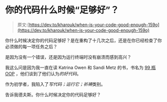# 你的代码什么时候“足够好”？

> 原文:[https://dev.to/kharouk/when-is-your-code-good-enough-159o](https://dev.to/kharouk/when-is-your-code-good-enough-159o)

你什么时候决定你的代码足够好？是在重构了十几次之后，还是在你已经检查了你必须做的每一项任务之后？

是因为没有一个错误，还是因为运行终端时没有崩溃而感到高兴？

我这么问是因为我一直在读 Katrina Owen 和 Sandi Metz 的书，书名为 [99 瓶 OOP](https://www.sandimetz.com/99bottles) ，他们谈到了他们认为*的好代码*。

作为初学者，我陷入了*写代码；运行它；祈祷*类别。

告诉我德夫斯。你什么时候决定你的代码足够好？